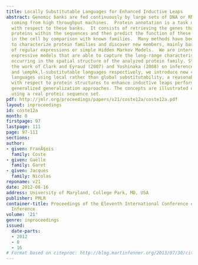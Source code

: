```yaml
---
title: Locally Substitutable Languages for Enhanced Inductive Leaps
abstract: Genomic banks are fed continuously by large sets of DNA or RNA sequences
  coming from high throughput machines.  Protein annotation is a task of first importance
  with respect to these banks.  It consists of retrieving the genes that code for
  proteins within the sequences and then predict the function of these new proteins
  in the cell by comparison with known families.  Many methods have been designed
  to characterize protein families and discover new members, mainly based on subsets
  of regular expressions or simple Hidden Markov Models.  We are interested in more
  expressive models that are able to capture the long-range characteristic interactions
  occurring in the spatial structure of the analyzed protein family. Starting from
  the work of Clark and Eyraud (2007) and Yoshinaka (2008) on inference of substitutable
  and \emphk,l-substitutable languages respectively, we introduce new classes of substitutable
  languages using local rather than global substitutability, a reasonable assumption
  with respect to protein structures to enhance inductive leaps performed by least
  generalized generalization approaches. The concepts are illustrated on a first experiment
  using a real proteic sequence set.
pdf: http://jmlr.org/proceedings/papers/v21/coste12a/coste12a.pdf
layout: inproceedings
id: coste12a
month: 0
firstpage: 97
lastpage: 111
page: 97-111
sections: 
author:
- given: FranÃ§ois
  family: Coste
- given: Gaëlle
  family: Garet
- given: Jacques
  family: Nicolas
reponame: v21
date: 2012-08-16
address: University of Maryland, College Park, MD, USA
publisher: PMLR
container-title: Proceedings of the Eleventh International Conference on Grammatical
  Inference
volume: '21'
genre: inproceedings
issued:
  date-parts:
  - 2012
  - 8
  - 16
# Format based on citeproc: http://blog.martinfenner.org/2013/07/30/citeproc-yaml-for-bibliographies/
---
```

